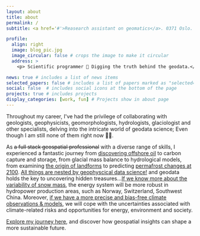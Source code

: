 ```yaml
---
layout: about
title: about
permalink: /
subtitle: <a href='#'>Reasearch assistant on geomatics</a>. 0371 Oslo.

profile:
  align: right
  image: blog_pic.jpg
  image_circular: false # crops the image to make it circular
  address: >
    <p> Scientific programmer 🎯 Digging the truth behind the geodata.</p>

news: true # includes a list of news items
selected_papers: false # includes a list of papers marked as "selected={true}"
social: false  # includes social icons at the bottom of the page
projects: true # includes projects
display_categories: [work, fun] # Projects show in about page
---
```


Throughout my career, I've had the privilege of collaborating with geologists, geophysicists, geomorphologists, hydrologists, glaciologist and other specialists, delving into the intricate world of geodata science; Even though I am still none of them right now 🤷‍♂️. 

As ~~a full stack geospatial professional~~ with a diverse range of skills, I experienced a fantastic journey from [discovering offshore oil](https://zhihaol.eu.org/projects/2020_q35/) to carbon capture and storage, from glacial mass balance to hydrological models, from examining [the origin of landforms](https://zhihaol.eu.org/blog/2022/Quaternary-geomorphology-of-Norway/) to predicting [permafrost changes at 2100](https://zhihaol.eu.org/blog/2022/permafrost-extent/). [All things are nested by geophyscical data science!](https://i.imgur.com/wldOmMO.png) and geodata holds the key to uncovering hidden treasures...[If we know more about the variability of snow mass](https://zhihaol.eu.org/projects/2022_snowdepth/), the energy system will be more robust in hydropower production areas, such as Norway, Switzerland, Southwest China. Moreover, [if we have a more precise and bias-free climate observations & models](https://zhihaol.eu.org/projects/2023_downscaling/), we will cope with the uncertainties associated with climate-related risks and opportunities for energy, environment and society.

[Explore my journey here](https://geo.w.uib.no/files/2020/01/Poster-The-Geological-Society-Geoscience-for-the-future-scaled.jpg), and discover how geospatial insights can shape a more sustainable future.
